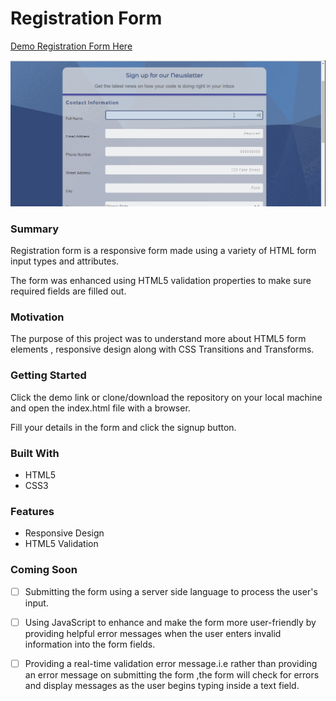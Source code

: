 # Registration Form
[Demo Registration Form Here](https://yog9.github.io/Registration-Forms-Project3/)

![](h2.gif)

### Summary
 Registration form  is a responsive form made using a variety of HTML form input types and attributes. 
 
 The form was enhanced using HTML5 validation properties to make sure required fields are filled out.

### Motivation
The purpose of this project was to understand more about HTML5 form elements , responsive design along with CSS Transitions and Transforms.

### Getting Started
 Click the demo link or clone/download the repository on your local machine and open the index.html file with a browser.
 
 Fill your details in the form and click the signup button.
 
 ### Built With
* HTML5
* CSS3

### Features
* Responsive Design
* HTML5 Validation

### Coming Soon 
- [ ] Submitting the form using  a server side language to process the user's input.
- [ ] Using JavaScript to enhance and make the form more user-friendly by providing helpful error messages when the user enters 
      invalid information into the form fields.
- [ ] Providing a real-time validation error message.i.e rather than providing an error message on submitting the form ,the           form will check for errors and display messages as the user begins typing inside a text field. 


